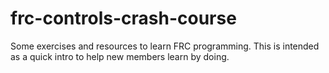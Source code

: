 # frc-controls-crash-course
Some exercises and resources to learn FRC programming. This is intended as a quick intro to help new members learn by doing.

